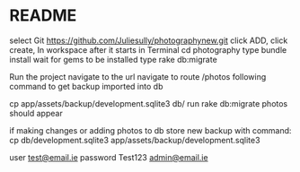 # README

select Git https://github.com/Juliesully/photographynew.git
click ADD, click create,
In workspace after it starts in Terminal cd photography
type bundle install wait for gems to be installed
type rake db:migrate

Run the project navigate to the url navigate to route /photos
following command to get backup imported into db

cp app/assets/backup/development.sqlite3 db/
run rake db:migrate 
photos should appear

if making changes or adding photos to db store new backup with command:
cp db/development.sqlite3 app/assets/backup/development.sqlite3 

user 
test@email.ie password Test123
admin@email.ie


